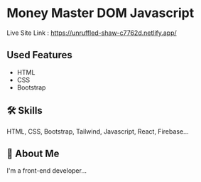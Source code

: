 # Money Master DOM Javascript

Live Site Link : https://unruffled-shaw-c7762d.netlify.app/

## Used Features

- HTML
- CSS
- Bootstrap

## 🛠 Skills
HTML, CSS, Bootstrap, Tailwind, Javascript, React, Firebase...

## 🚀 About Me
I'm a front-end developer...
